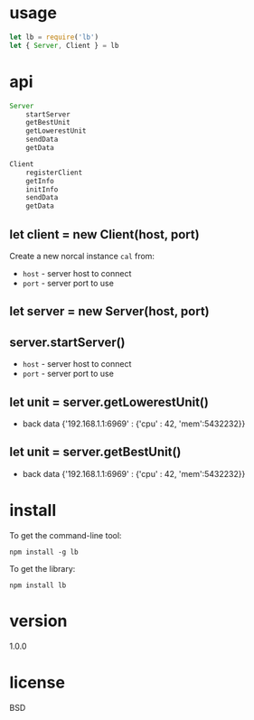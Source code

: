 
# usage

``` js
let lb = require('lb')
let { Server, Client } = lb


```

# api

``` js
Server
    startServer
    getBestUnit
    getLowerestUnit
    sendData
    getData

Client
    registerClient
    getInfo
    initInfo
    sendData
    getData
```

## let client = new Client(host, port)

Create a new norcal instance `cal` from:

* `host` - server host to connect
* `port` - server port to use

## let server = new Server(host, port)
## server.startServer()
* `host` - server host to connect
* `port` - server port to use

## let unit = server.getLowerestUnit()
* back data {'192.168.1.1:6969' : {'cpu' : 42, 'mem':5432232}}
 
## let unit = server.getBestUnit()
* back data {'192.168.1.1:6969' : {'cpu' : 42, 'mem':5432232}}

# install

To get the command-line tool:

```
npm install -g lb
```

To get the library:

```
npm install lb
```
# version 
1.0.0
# license



BSD